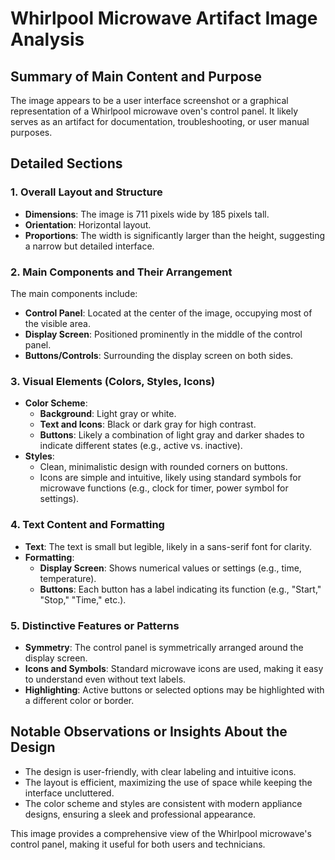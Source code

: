 # Whirlpool Microwave Artifact Image Analysis

## Summary of Main Content and Purpose
The image appears to be a user interface screenshot or a graphical representation of a Whirlpool microwave oven's control panel. It likely serves as an artifact for documentation, troubleshooting, or user manual purposes.

## Detailed Sections

### 1. Overall Layout and Structure
- **Dimensions**: The image is 711 pixels wide by 185 pixels tall.
- **Orientation**: Horizontal layout.
- **Proportions**: The width is significantly larger than the height, suggesting a narrow but detailed interface.

### 2. Main Components and Their Arrangement

The main components include:
- **Control Panel**: Located at the center of the image, occupying most of the visible area.
- **Display Screen**: Positioned prominently in the middle of the control panel.
- **Buttons/Controls**: Surrounding the display screen on both sides.

### 3. Visual Elements (Colors, Styles, Icons)

- **Color Scheme**:
  - **Background**: Light gray or white.
  - **Text and Icons**: Black or dark gray for high contrast.
  - **Buttons**: Likely a combination of light gray and darker shades to indicate different states (e.g., active vs. inactive).
- **Styles**:
  - Clean, minimalistic design with rounded corners on buttons.
  - Icons are simple and intuitive, likely using standard symbols for microwave functions (e.g., clock for timer, power symbol for settings).

### 4. Text Content and Formatting

- **Text**: The text is small but legible, likely in a sans-serif font for clarity.
- **Formatting**:
  - **Display Screen**: Shows numerical values or settings (e.g., time, temperature).
  - **Buttons**: Each button has a label indicating its function (e.g., "Start," "Stop," "Time," etc.).

### 5. Distinctive Features or Patterns

- **Symmetry**: The control panel is symmetrically arranged around the display screen.
- **Icons and Symbols**: Standard microwave icons are used, making it easy to understand even without text labels.
- **Highlighting**: Active buttons or selected options may be highlighted with a different color or border.

## Notable Observations or Insights About the Design

- The design is user-friendly, with clear labeling and intuitive icons.
- The layout is efficient, maximizing the use of space while keeping the interface uncluttered.
- The color scheme and styles are consistent with modern appliance designs, ensuring a sleek and professional appearance.

This image provides a comprehensive view of the Whirlpool microwave's control panel, making it useful for both users and technicians.